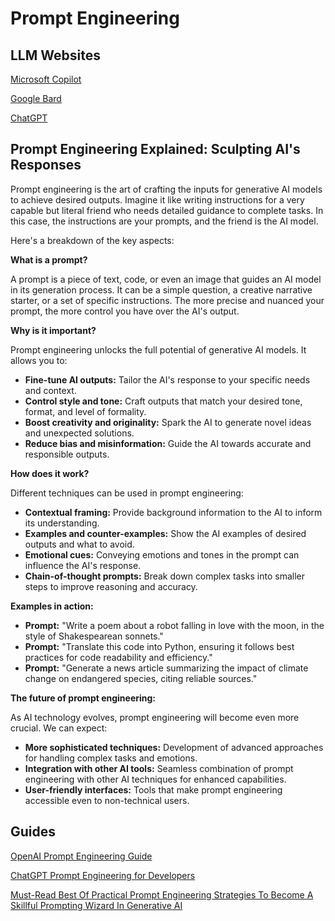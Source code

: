 # Prompt Engineering

## LLM Websites

[Microsoft Copilot](https://copilot.microsoft.com/)

[Google Bard](https://bard.google.com/chat)

[ChatGPT](https://chat.openai.com/)

## Prompt Engineering Explained: Sculpting AI's Responses

Prompt engineering is the art of crafting the inputs for generative AI models to achieve desired outputs. Imagine it like writing instructions for a very capable but literal friend who needs detailed guidance to complete tasks. In this case, the instructions are your prompts, and the friend is the AI model.

Here's a breakdown of the key aspects:

**What is a prompt?**

A prompt is a piece of text, code, or even an image that guides an AI model in its generation process. It can be a simple question, a creative narrative starter, or a set of specific instructions. The more precise and nuanced your prompt, the more control you have over the AI's output.

**Why is it important?**

Prompt engineering unlocks the full potential of generative AI models. It allows you to:

* **Fine-tune AI outputs:** Tailor the AI's response to your specific needs and context.
* **Control style and tone:** Craft outputs that match your desired tone, format, and level of formality.
* **Boost creativity and originality:** Spark the AI to generate novel ideas and unexpected solutions.
* **Reduce bias and misinformation:** Guide the AI towards accurate and responsible outputs.

**How does it work?**

Different techniques can be used in prompt engineering:

* **Contextual framing:** Provide background information to the AI to inform its understanding.
* **Examples and counter-examples:** Show the AI examples of desired outputs and what to avoid.
* **Emotional cues:** Conveying emotions and tones in the prompt can influence the AI's response.
* **Chain-of-thought prompts:** Break down complex tasks into smaller steps to improve reasoning and accuracy.

**Examples in action:**

* **Prompt:** "Write a poem about a robot falling in love with the moon, in the style of Shakespearean sonnets."
* **Prompt:** "Translate this code into Python, ensuring it follows best practices for code readability and efficiency."
* **Prompt:** "Generate a news article summarizing the impact of climate change on endangered species, citing reliable sources."

**The future of prompt engineering:**

As AI technology evolves, prompt engineering will become even more crucial. We can expect:

* **More sophisticated techniques:** Development of advanced approaches for handling complex tasks and emotions.
* **Integration with other AI tools:** Seamless combination of prompt engineering with other AI techniques for enhanced capabilities.
* **User-friendly interfaces:** Tools that make prompt engineering accessible even to non-technical users.


## Guides

[OpenAI Prompt Engineering Guide](https://platform.openai.com/docs/guides/prompt-engineering/)

[ChatGPT Prompt Engineering for Developers](https://www.deeplearning.ai/short-courses/chatgpt-prompt-engineering-for-developers/)

[Must-Read Best Of Practical Prompt Engineering Strategies To Become A Skillful Prompting Wizard In Generative AI](https://www.forbes.com/sites/lanceeliot/2023/12/28/must-read-best-of-practical-prompt-engineering-strategies-to-become-a-skillful-prompting-wizard-in-generative-ai/?sh=4d05d27f19cd)